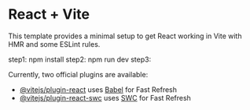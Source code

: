 # React + Vite

This template provides a minimal setup to get React working in Vite with HMR and some ESLint rules.

step1: 
        npm install
step2:
        npm run dev
step3:
        


Currently, two official plugins are available:

- [@vitejs/plugin-react](https://github.com/vitejs/vite-plugin-react/blob/main/packages/plugin-react/README.md) uses [Babel](https://babeljs.io/) for Fast Refresh
- [@vitejs/plugin-react-swc](https://github.com/vitejs/vite-plugin-react-swc) uses [SWC](https://swc.rs/) for Fast Refresh
